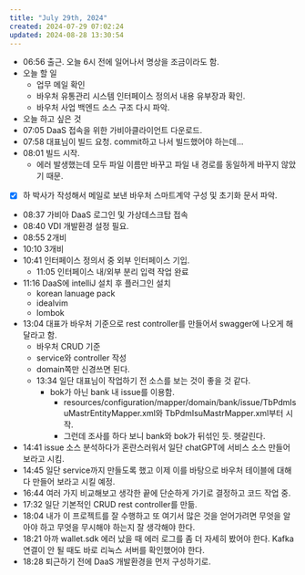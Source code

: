 ```yaml
---
title: "July 29th, 2024"
created: 2024-07-29 07:02:24
updated: 2024-08-28 13:30:54
---
```

  * 06:56 출근. 오늘 6시 전에 일어나서 명상을 조금이라도 함.
  * 오늘 할 일
    * 업무 메일 확인
    * 바우처 유통관리 시스템 인터페이스 정의서 내용 유부장과 확인.
    * 바우처 사업 백엔드 소스 구조 다시 파악.
  * 오늘 하고 싶은 것
  * 07:05 DaaS 접속을 위한 가비아클라이언트 다운로드.
  * 07:58 대표님이 빌드 요청. commit하고 나서 빌드했어야 하는데...
  * 08:01 빌드 시작.
    * 에러 발생했는데 모두 파일 이름만 바꾸고 파일 내 경로를 동일하게 바꾸지 않았기 때문.
  * [x] 하 박사가 작성해서 메일로 보낸 바우처 스마트계약 구성 및 초기화 문서 파악.
  * 08:37 가비아 DaaS 로그인 및 가상데스크탑 접속
  * 08:40 VDI 개발환경 설정 필요.
  * 08:55 2개비
  * 10:10 3개비
  * 10:41 인터페이스 정의서 중 외부 인터페이스 기입.
    * 11:05 인터페이스 내/외부 분리 입력 작업 완료
  * 11:16 DaaS에 intelliJ 설치 후 플러그인 설치
    * korean lanuage pack
    * idealvim
    * lombok
  * 13:04 대표가 바우처 기준으로 rest controller를 만들어서 swagger에 나오게 해달라고 함.
    * 바우처 CRUD 기준
    * service와 controller 작성
    * domain쪽만 신경쓰면 된다.
    * 13:34 일단 대표님이 작업하기 전 소스를 보는 것이 좋을 것 같다.
      * bok가 아닌 bank 내 issue를 이용함.
        * resources/configuration/mapper/domain/bank/issue/TbPdmIsuMastrEntityMapper.xml와 TbPdmIsuMastrMapper.xml부터 시작.
        * 그런데 조사를 하다 보니 bank와 bok가 뒤섞인 듯. 헷갈린다.
  * 14:41 issue 소스 분석하다가 혼란스러워서 일단 chatGPT에 서비스 소스 만들어보라고 시킴.
  * 14:45 일단 service까지 만들도록 했고 이제 이를 바탕으로 바우처 테이블에 대해 다 만들어 보라고 시킬 예정.
  * 16:44 여러 가지 비교해보고 생각한 끝에 단순하게 가기로 결정하고 코드 작업 중.
  * 17:32 일단 기본적인 CRUD rest controller를 만듦.
  * 18:04 내가 이 프로젝트를 잘 수행하고 또 여기서 많은 것을 얻어가려면 무엇을 알아야 하고 무엇을 무시해야 하는지 잘 생각해야 한다.
  * 18:21 아까 wallet.sdk 에러 났을 때 에러 로그를 좀 더 자세히 봤어야 한다. Kafka 연결이 안 될 때도 바로 리눅스 서버를 확인했어야 한다.
  * 18:28 퇴근하기 전에 DaaS 개발환경을 먼저 구성하기로.

